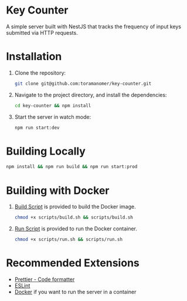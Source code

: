 # Key Counter

A simple server built with NestJS that tracks the frequency of input keys submitted via HTTP requests.

# Installation

1. Clone the repository:

    ```sh
    git clone git@github.com:toramanomer/key-counter.git
    ```

2. Navigate to the project directory, and install the dependencies:

    ```sh
    cd key-counter && npm install
    ```

3. Start the server in watch mode:

    ```sh
    npm run start:dev
    ```

# Building Locally

```sh
npm install && npm run build && npm run start:prod
```

# Building with Docker

1. [Build Script](scripts/build.sh) is provided to build the Docker image.
    ```sh
    chmod +x scripts/build.sh && scripts/build.sh
    ```
2. [Run Script](scripts/run.sh) is provided to run the Docker container.
    ```sh
    chmod +x scripts/run.sh && scripts/run.sh
    ```

# Recommended Extensions

-   [Prettier - Code formatter](https://marketplace.visualstudio.com/items?itemName=esbenp.prettier-vscode)
-   [ESLint](https://marketplace.visualstudio.com/items?itemName=dbaeumer.vscode-eslint)
-   [Docker](https://marketplace.visualstudio.com/items?itemName=ms-azuretools.vscode-docker) if you want to run the server in a container
